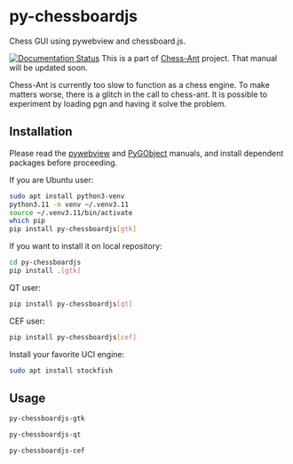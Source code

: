 # py-chessboardjs
Chess GUI using pywebview and chessboard.js.

[![Documentation Status](https://readthedocs.org/projects/chess-ant/badge/?version=latest)](https://chess-ant.readthedocs.io/en/latest/?badge=latest)
This is a part of [Chess-Ant](https://github.com/akuroiwa/chess-ant) project.
That manual will be updated soon.

Chess-Ant is currently too slow to function as a chess engine.  To make matters worse, there is a glitch in the call to chess-ant.  It is possible to experiment by loading pgn and having it solve the problem.


## Installation

Please read the [pywebview](https://pywebview.flowrl.com/) and [PyGObject](https://pygobject.readthedocs.io/en/latest/) manuals, and install dependent packages before proceeding.

If you are Ubuntu user:
```bash
sudo apt install python3-venv
python3.11 -m venv ~/.venv3.11
source ~/.venv3.11/bin/activate
which pip
pip install py-chessboardjs[gtk]
```

If you want to install it on local repository:

```bash
cd py-chessboardjs
pip install .[gtk]
```

QT user:
```bash
pip install py-chessboardjs[qt]
```

CEF user:
```bash
pip install py-chessboardjs[cef]
```

Install your favorite UCI engine:
```bash
sudo apt install stockfish
```


## Usage

```bash
py-chessboardjs-gtk
```

```bash
py-chessboardjs-qt
```

```bash
py-chessboardjs-cef
```
